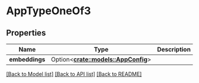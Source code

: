 # AppTypeOneOf3

## Properties

Name | Type | Description | Notes
------------ | ------------- | ------------- | -------------
**embeddings** | Option<[**crate::models::AppConfig**](AppConfig.md)> |  | 

[[Back to Model list]](../README.md#documentation-for-models) [[Back to API list]](../README.md#documentation-for-api-endpoints) [[Back to README]](../README.md)


